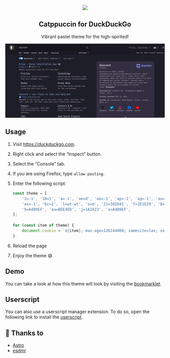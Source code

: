 <p align="center">
  <img src="https://raw.githubusercontent.com/catppuccin/catppuccin/dev/assets/logos/logos/500x500_circle.png" width="90" />
  <h2 align="center">Catppuccin for DuckDuckGo</h2>
</p>

<p align="center">Vibrant pastel theme for the high-spirited!</p>

<p align="center">
  <img src="./assets/vivaldi@astro 2021-12-22 19.54.58.png"/>
</p>

## Usage

1. Visit <https://duckduckgo.com>.
2. Right click and select the “Inspect” button.
3. Select the “Console” tab.
4. If you are using Firefox, type `allow pasting`.
5. Enter the following script:

    ```js
    const theme = [
        '1=-1', '18=1', 'a=-1', 'ae=d', 'ao=-1', 'ap=-1', 'aq=-1', 'au=-1',
        'ax=-1', 'bc=1', 'l=wt-wt', 's=m', '21=302D41', '7=1E1E29', '8=C3BAC6',
        '9=A4B9EF', 'aa=BEE4ED', 'j=1A1823', 'x=A4B9EF',
    ];

    for (const item of theme) {
        document.cookie = `${item}; max-age=126144000; samesite=lax; secure`;
    }
    ```

6. Reload the page
7. Enjoy the theme 😄

## Demo

You can take a look at how this theme will look by visiting the
[bookmarklet](https://duckduckgo.com/?kae=d&k1=-1&k18=1&ka=-1&kao=-1&kap=-1&kaq=-1&kau=-1&kax=-1&kl=wt-wt&ks=m&k21=302D41&k7=1E1E29&k8=C3BAC6&k9=A4B9EF&kaa=BEE4ED&kj=1A1823&kx=A4B9EF).

## Userscript

You can also use a userscript manager extension. To do so, open the following link to
install the
[userscript](https://raw.githubusercontent.com/catppuccin/duckduckgo/main/theme.user.js).

## 💝 Thanks to

- [Astro](https://github.com/narutoxy)
- [esdmr](https://github.com/esdmr)
